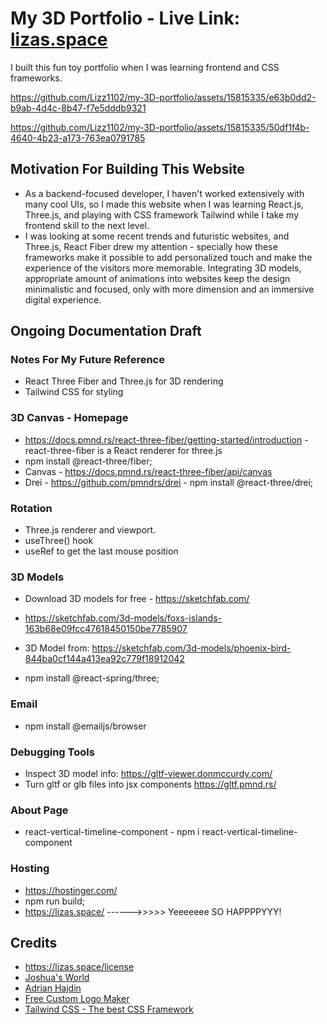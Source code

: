 # My 3D Portfolio - **Live Link**: [lizas.space](https://lizas.space/)  

I built this fun toy portfolio when I was learning frontend and CSS frameworks.  

https://github.com/Lizz1102/my-3D-portfolio/assets/15815335/e63b0dd2-b9ab-4d4c-8b47-f7e5dddb9321


https://github.com/Lizz1102/my-3D-portfolio/assets/15815335/50df1f4b-4640-4b23-a173-763ea0791785


## Motivation For Building This Website


- As a backend-focused developer, I haven't worked extensively with many cool UIs, so I made this website when I was learning React.js, Three.js, and playing with CSS framework Tailwind while I take my frontend skill to the next level.
- I was looking at some recent trends and futuristic websites, and Three.js, React Fiber drew my attention - specially how these frameworks make it possible to add personalized touch and make the experience of the visitors more memorable. Integrating 3D models, appropriate amount of animations into websites keep the design minimalistic and focused, only with more dimension and an immersive digital experience. 

## Ongoing Documentation Draft

### Notes For My Future Reference

- React Three Fiber and Three.js for 3D rendering
- Tailwind CSS for styling

### 3D Canvas - Homepage

- https://docs.pmnd.rs/react-three-fiber/getting-started/introduction - react-three-fiber is a React renderer for three.js
- npm install @react-three/fiber;
- Canvas - https://docs.pmnd.rs/react-three-fiber/api/canvas
- Drei - https://github.com/pmndrs/drei - npm install @react-three/drei;

  
### Rotation 

- Three.js renderer and viewport.
- useThree() hook
- useRef to get the last mouse position

  
### 3D Models

- Download 3D models for free - https://sketchfab.com/
- https://sketchfab.com/3d-models/foxs-islands-163b68e09fcc47618450150be7785907
- 3D Model from: https://sketchfab.com/3d-models/phoenix-bird-844ba0cf144a413ea92c779f18912042

- npm install @react-spring/three;

### Email

- npm install @emailjs/browser

### Debugging Tools

- Inspect 3D model info: https://gltf-viewer.donmccurdy.com/ 
- Turn gltf or glb files into jsx components https://gltf.pmnd.rs/

### About Page

- react-vertical-timeline-component - npm i react-vertical-timeline-component

### Hosting 

- https://hostinger.com/
- npm run build;
- https://lizas.space/ ------>>>>> Yeeeeeee SO HAPPPPYYY! 

## Credits

- https://lizas.space/license
- [Joshua's World](https://www.joshuas.world/)
- [Adrian Hajdin](https://www.youtube.com/watch?v=FkowOdMjvYo&list=PL6QREj8te1P7rEwj_IzsoLzQ-FBbZ6lqP&ab_channel=JavaScriptMastery)
- [Free Custom Logo Maker](https://logo.com/)
- [Tailwind CSS - The best CSS Framework](https://tailwindcss.com/)
